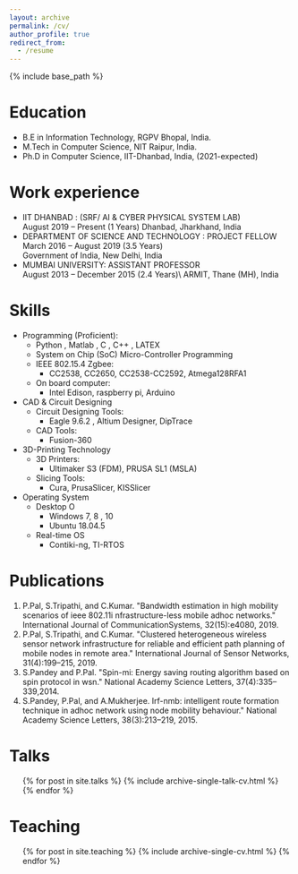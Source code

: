 ```yaml
---
layout: archive 
permalink: /cv/
author_profile: true
redirect_from:
  - /resume
---
```


{% include base_path %}

Education
======
* B.E in Information Technology, RGPV Bhopal, India. 
* M.Tech in Computer Science, NIT Raipur, India.
* Ph.D in Computer Science, IIT-Dhanbad, India, (2021-expected)

Work experience
======
* IIT DHANBAD : (SRF/ AI & CYBER PHYSICAL SYSTEM LAB)\
August 2019 – Present (1 Years) Dhanbad, Jharkhand, India
* DEPARTMENT OF SCIENCE AND TECHNOLOGY : PROJECT FELLOW\
March 2016 – August 2019 (3.5 Years)\
Government of India, New Delhi, India 
* MUMBAI UNIVERSITY: ASSISTANT PROFESSOR \
August 2013 – December 2015 (2.4 Years)\ ARMIT, Thane (MH), India
   
  
Skills
======
* Programming (Proficient):
  * Python , Matlab , C , C++ , LATEX
  * System on Chip (SoC) Micro-Controller Programming
  * IEEE 802.15.4 Zgbee:
    * CC2538, CC2650, CC2538-CC2592, Atmega128RFA1
  * On board computer:
    * Intel Edison, raspberry pi, Arduino 
* CAD \& Circuit Designing
  * Circuit Designing Tools:
    * Eagle 9.6.2 , Altium Designer, DipTrace 
  * CAD Tools:
    * Fusion-360
* 3D-Printing Technology
  * 3D Printers:
    * Ultimaker S3 (FDM), PRUSA SL1 (MSLA)
  * Slicing Tools:
    * Cura, PrusaSlicer, KISSlicer
* Operating System 
  * Desktop O
    * Windows 7, 8 , 10 
    * Ubuntu 18.04.5
  * Real-time OS
    * Contiki-ng, TI-RTOS


Publications
======
<!-- <ul>{% for post in site.publications %}{% include archive-single-cv.html %}{% endfor %}</ul> -->
1. P.Pal, S.Tripathi, and C.Kumar. "Bandwidth estimation in high mobility scenarios of ieee 802.11i nfrastructure-less mobile adhoc networks." International Journal of CommunicationSystems, 32(15):e4080, 2019.
2. P.Pal, S.Tripathi, and C.Kumar. "Clustered heterogeneous wireless sensor network infrastructure for reliable and efficient path planning of mobile nodes in remote area." International Journal of Sensor Networks, 31(4):199–215, 2019.
3. S.Pandey and P.Pal. "Spin-mi: Energy saving routing algorithm based on spin protocol in wsn." National Academy Science Letters, 37(4):335–339,2014. 
4. S.Pandey, P.Pal, and A.Mukherjee. Irf-nmb: intelligent route formation technique in adhoc network using node mobility behaviour." National Academy Science Letters, 38(3):213–219, 2015. 

Talks
======
  <ul>{% for post in site.talks %}
    {% include archive-single-talk-cv.html %}
  {% endfor %}</ul>
  
Teaching
======
  <ul>{% for post in site.teaching %}
    {% include archive-single-cv.html %}
  {% endfor %}</ul>
  
  

